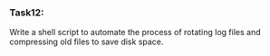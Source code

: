### Task12:

Write a shell script to automate the process of rotating log files and compressing old files to save disk space.
